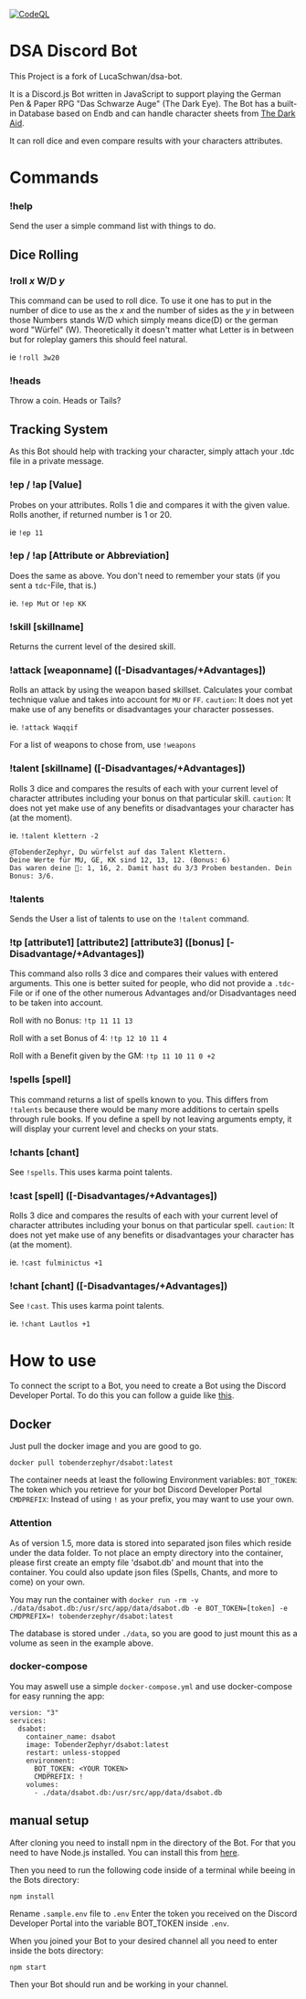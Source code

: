 [![CodeQL](https://github.com/TobenderZephyr/dsabot/actions/workflows/codeql-analysis.yml/badge.svg)](https://github.com/TobenderZephyr/dsabot/actions/workflows/codeql-analysis.yml)

# DSA Discord Bot

This Project is a fork of LucaSchwan/dsa-bot.

It is a Discord.js Bot written in JavaScript to support playing the German Pen & Paper RPG "Das Schwarze Auge" (The Dark Eye). The Bot has a built-in Database based on Endb and can handle character sheets from [The Dark Aid](https://www.ulisses-ebooks.de/product/212543/The-Dark-Aid-alpha).

It can roll dice and even compare results with your characters attributes.

# Commands

### !help

Send the user a simple command list with things to do.

## Dice Rolling

### !roll _x_ W/D _y_

This command can be used to roll dice. To use it one has to put in the number of dice to use as the _x_ and the number of sides as the _y_ in between those Numbers stands W/D which simply means dice(D) or the german word "Würfel" (W). Theoretically it doesn't matter what Letter is in between but for roleplay gamers this should feel natural.

ie `!roll 3w20`

### !heads

Throw a coin. Heads or Tails?

## Tracking System

As this Bot should help with tracking your character, simply attach your .tdc file in a private message.

### !ep / !ap [Value]

Probes on your attributes.
Rolls 1 die and compares it with the given value. Rolls another, if returned number is 1 or 20.

ie `!ep 11`

### !ep / !ap [Attribute or Abbreviation]

Does the same as above. You don't need to remember your stats (if you sent a `tdc`-File, that is.)

ie. `!ep Mut` or `!ep KK`

### !skill [skillname]

Returns the current level of the desired skill.

### !attack [weaponname] ([-Disadvantages/+Advantages])

Rolls an attack by using the weapon based skillset. Calculates your combat technique value and takes into account for `MU` or `FF`.
`caution`: It does not yet make use of any benefits or disadvantages your character possesses.

ie. `!attack Waqqif`

For a list of weapons to chose from, use `!weapons`

### !talent [skillname] ([-Disadvantages/+Advantages])

Rolls 3 dice and compares the results of each with your current level of character attributes including your bonus on that particular skill.
`caution`: It does not yet make use of any benefits or disadvantages your character has (at the moment).

ie. `!talent klettern -2`

```
@TobenderZephyr, Du würfelst auf das Talent Klettern.
Deine Werte für MU, GE, KK sind 12, 13, 12. (Bonus: 6)
Das waren deine 🎲: 1, 16, 2. Damit hast du 3/3 Proben bestanden. Dein Bonus: 3/6.
```

### !talents

Sends the User a list of talents to use on the `!talent` command.

### !tp [attribute1] [attribute2] [attribute3] ([bonus] [-Disadvantage/+Advantages])

This command also rolls 3 dice and compares their values with entered arguments.
This one is better suited for people, who did not provide a `.tdc`-File or if one of the other numerous Advantages and/or Disadvantages need to be taken into account.

Roll with no Bonus:
`!tp 11 11 13`

Roll with a set Bonus of 4:
`!tp 12 10 11 4`

Roll with a Benefit given by the GM:
`!tp 11 10 11 0 +2`

### !spells [spell]

This command returns a list of spells known to you. This differs from `!talents` because there would be many more additions to certain
spells through rule books.
If you define a spell by not leaving arguments empty, it will display your current level and checks on your stats.

### !chants [chant]

See `!spells`. This uses karma point talents.

### !cast [spell] ([-Disadvantages/+Advantages])

Rolls 3 dice and compares the results of each with your current level of character attributes including your bonus on that particular spell.
`caution`: It does not yet make use of any benefits or disadvantages your character has (at the moment).

ie. `!cast fulminictus +1`

### !chant [chant] ([-Disadvantages/+Advantages])

See `!cast`. This uses karma point talents.

ie. `!chant Lautlos +1`

# How to use

To connect the script to a Bot, you need to create a Bot using the Discord Developer Portal. To do this you can follow a guide like [this](https://discordpy.readthedocs.io/en/latest/discord.html).

## Docker

Just pull the docker image and you are good to go.

`docker pull tobenderzephyr/dsabot:latest`

The container needs at least the following Environment variables:
`BOT_TOKEN`: The token which you retrieve for your bot Discord Developer Portal
`CMDPREFIX`: Instead of using `!` as your prefix, you may want to use your own.

### Attention

As of version 1.5, more data is stored into separated json files which reside under the data folder.
To not place an empty directory into the container, please first create an empty file 'dsabot.db' and mount that into the container.
You could also update json files (Spells, Chants, and more to come) on your own.

You may run the container with `docker run -rm -v ./data/dsabot.db:/usr/src/app/data/dsabot.db -e BOT_TOKEN=[token] -e CMDPREFIX=! tobenderzephyr/dsabot:latest`

The database is stored under `./data`, so you are good to just mount this as a volume as seen in the example above.

### docker-compose

You may aswell use a simple `docker-compose.yml` and use docker-compose for easy running the app:

```
version: "3"
services:
  dsabot:
    container_name: dsabot
    image: TobenderZephyr/dsabot:latest
    restart: unless-stopped
    environment:
      BOT_TOKEN: <YOUR TOKEN>
      CMDPREFIX: !
    volumes:
      - ./data/dsabot.db:/usr/src/app/data/dsabot.db
```

## manual setup

After cloning you need to install npm in the directory of the Bot. For that you need to have Node.js installed. You can install this from [here](https://nodejs.org/en/download/).

Then you need to run the following code inside of a terminal while beeing in the Bots directory:

`npm install`

Rename `.sample.env` file to `.env`
Enter the token you received on the Discord Developer Portal into the variable BOT_TOKEN inside `.env`.

When you joined your Bot to your desired channel all you need to enter inside the bots directory:

`npm start`

Then your Bot should run and be working in your channel.
